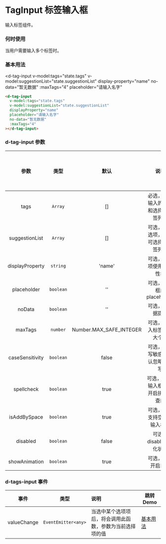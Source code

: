 # TagInput 标签输入框

输入标签组件。

### 何时使用

当用户需要输入多个标签时。

### 基本用法

<d-tag-input
v-model:tags="state.tags"
v-model:suggestionList="state.suggestionList"
display-property="name"
no-data="暂无数据"
:maxTags="4"
placeholder="请输入名字"

> </d-tag-input>

```html
<d-tag-input
  v-model:tags="state.tags"
  v-model:suggestionList="state.suggestionList"
  displayProperty="name"
  placeholder="请输入名字"
  no-data="暂无数据"
  :maxTags="4"
></d-tag-input>
```

<script lang="ts">
import { defineComponent, reactive } from 'vue'

export default defineComponent({
  setup() {
    const state = reactive({
      tags: [{name: '123'}],
      suggestionList: [{name: 'item1'}]
    })

    return {
      state
    }
  }
})
</script>

### d-tag-input 参数

|      参数       |   类型    |          默认           |                 说明                 | 跳转 Demo             | 全局配置项 |
| :-------------: | :-------: | :---------------------: | :----------------------------------: | :-------------------- | ---------- |
|      tags       |  `Array`  |           []            | 必选，记录输入的标签和选择的标签列表 | [基本用法](#基本用法) |
| suggestionList  |  `Array`  |           []            | 可选，下拉选项，默认可选择的标签列表 | [基本用法](#基本用法) |
| displayProperty | `string`  |         'name'          |       可选，列表项使用的属性名       | [基本用法](#基本用法) |
|   placeholder   | `boolean` |           ''            |      可选，输入框的 placeholder      | [基本用法](#基本用法) |
|     noData      | `boolean` |           ''            |           可选，无数据提示           | [基本用法](#基本用法) |
|     maxTags     | `number`  | Number.MAX_SAFE_INTEGER |      可选，可输入标签的最大个数      | [基本用法](#基本用法) |
| caseSensitivity | `boolean` |          false          |   可选，大小写敏感，默认忽略大小写   |                       |            |
|   spellcheck    | `boolean` |          true           | 可选，input 输入框是否开启拼写检查的 |                       |            |
|  isAddBySpace   | `boolean` |          true           |     可选，是否支持空格键输入标签     |                       |            |
|    disabled     | `boolean` |          false          |       可选，disabled 灰化状态        |                       |
|  showAnimation  | `boolean` |          true           |          可选，是否开启动画          |                       | ✔          |

### d-tags-input 事件

|    事件     |        类型         | 说明                                                     | 跳转 Demo             |
| :---------: | :-----------------: | :------------------------------------------------------- | --------------------- |
| valueChange | `EventEmitter<any>` | 当选中某个选项项后，将会调用此函数，参数为当前选择项的值 | [基本用法](#基本用法) |
